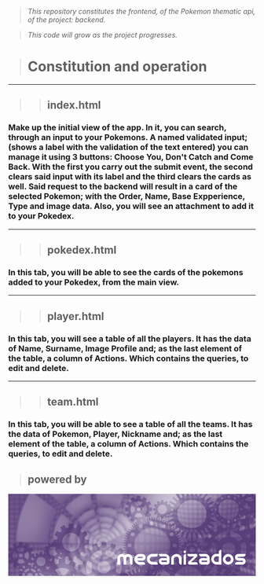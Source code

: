 > _This repository constitutes the frontend, of the Pokemon thematic api, of the project: backend._

> _This code will grow as the project progresses._    

>
>

> # Constitution and operation

***
> > ## **index.html**
### Make up the initial view of the app. In it, you can search, through an input to your Pokemons. A named validated input; (shows a label with the validation of the text entered) you can manage it using 3 buttons: Choose You, Don't Catch and Come Back. With the first you carry out the submit event, the second clears said input with its label and the third clears the cards as well. Said request to the backend will result in a card of the selected Pokemon; with the Order, Name, Base Expperience, Type and image data. Also, you will see an attachment to add it to your Pokedex.

***

> > ## **pokedex.html**
### In this tab, you will be able to see the cards of the pokemons added to your Pokedex, from the main view.

***

> > ## **player.html**
### In this tab, you will see a table of all the players. It has the data of Name, Surname, Image Profile and; as the last element of the table, a column of Actions. Which contains the queries, to edit and delete.

***

> > ## **team.html**
### In this tab, you will be able to see a table of all the teams. It has the data of Pokemon, Player, Nickname and; as the last element of the table, a column of Actions. Which contains the queries, to edit and delete.

> > 

> ## **powered by**

[![mecanizados|aac](assets/img/aldo_castillo_mecanizados.jpg)](github.com/mecanizados-aac/)

